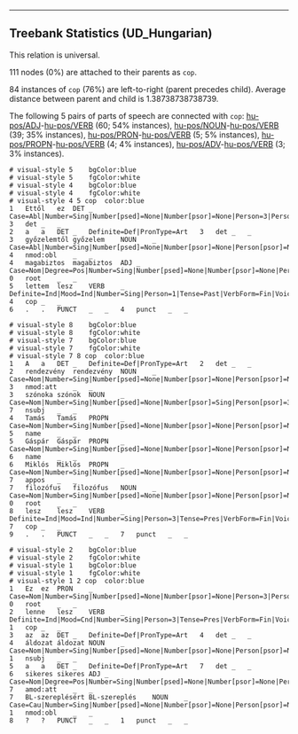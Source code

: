 

--------------------------------------------------------------------------------

## Treebank Statistics (UD_Hungarian)

This relation is universal.

111 nodes (0%) are attached to their parents as `cop`.

84 instances of `cop` (76%) are left-to-right (parent precedes child).
Average distance between parent and child is 1.38738738738739.

The following 5 pairs of parts of speech are connected with `cop`: [hu-pos/ADJ]()-[hu-pos/VERB]() (60; 54% instances), [hu-pos/NOUN]()-[hu-pos/VERB]() (39; 35% instances), [hu-pos/PRON]()-[hu-pos/VERB]() (5; 5% instances), [hu-pos/PROPN]()-[hu-pos/VERB]() (4; 4% instances), [hu-pos/ADV]()-[hu-pos/VERB]() (3; 3% instances).


~~~ conllu
# visual-style 5	bgColor:blue
# visual-style 5	fgColor:white
# visual-style 4	bgColor:blue
# visual-style 4	fgColor:white
# visual-style 4 5 cop	color:blue
1	Ettől	ez	DET	_	Case=Abl|Number=Sing|Number[psed]=None|Number[psor]=None|Person=3|Person[psor]=None|PronType=Dem	3	det	_	_
2	a	a	DET	_	Definite=Def|PronType=Art	3	det	_	_
3	győzelemtől	győzelem	NOUN	_	Case=Abl|Number=Sing|Number[psed]=None|Number[psor]=None|Person[psor]=None	4	nmod:obl	_	_
4	magabiztos	magabiztos	ADJ	_	Case=Nom|Degree=Pos|Number=Sing|Number[psed]=None|Number[psor]=None|Person[psor]=None	0	root	_	_
5	lettem	lesz	VERB	_	Definite=Ind|Mood=Ind|Number=Sing|Person=1|Tense=Past|VerbForm=Fin|Voice=Act	4	cop	_	_
6	.	.	PUNCT	_	_	4	punct	_	_

~~~


~~~ conllu
# visual-style 8	bgColor:blue
# visual-style 8	fgColor:white
# visual-style 7	bgColor:blue
# visual-style 7	fgColor:white
# visual-style 7 8 cop	color:blue
1	A	a	DET	_	Definite=Def|PronType=Art	2	det	_	_
2	rendezvény	rendezvény	NOUN	_	Case=Nom|Number=Sing|Number[psed]=None|Number[psor]=None|Person[psor]=None	3	nmod:att	_	_
3	szónoka	szónok	NOUN	_	Case=Nom|Number=Sing|Number[psed]=None|Number[psor]=Sing|Person[psor]=3	7	nsubj	_	_
4	Tamás	Tamás	PROPN	_	Case=Nom|Number=Sing|Number[psed]=None|Number[psor]=None|Person[psor]=None	5	name	_	_
5	Gáspár	Gáspár	PROPN	_	Case=Nom|Number=Sing|Number[psed]=None|Number[psor]=None|Person[psor]=None	6	name	_	_
6	Miklós	Miklós	PROPN	_	Case=Nom|Number=Sing|Number[psed]=None|Number[psor]=None|Person[psor]=None	7	appos	_	_
7	filozófus	filozófus	NOUN	_	Case=Nom|Number=Sing|Number[psed]=None|Number[psor]=None|Person[psor]=None	0	root	_	_
8	lesz	lesz	VERB	_	Definite=Ind|Mood=Ind|Number=Sing|Person=3|Tense=Pres|VerbForm=Fin|Voice=Act	7	cop	_	_
9	.	.	PUNCT	_	_	7	punct	_	_

~~~


~~~ conllu
# visual-style 2	bgColor:blue
# visual-style 2	fgColor:white
# visual-style 1	bgColor:blue
# visual-style 1	fgColor:white
# visual-style 1 2 cop	color:blue
1	Ez	ez	PRON	_	Case=Nom|Number=Sing|Number[psed]=None|Number[psor]=None|Person=3|Person[psor]=None|PronType=Dem	0	root	_	_
2	lenne	lesz	VERB	_	Definite=Ind|Mood=Cnd|Number=Sing|Person=3|Tense=Pres|VerbForm=Fin|Voice=Act	1	cop	_	_
3	az	az	DET	_	Definite=Def|PronType=Art	4	det	_	_
4	áldozat	áldozat	NOUN	_	Case=Nom|Number=Sing|Number[psed]=None|Number[psor]=None|Person[psor]=None	1	nsubj	_	_
5	a	a	DET	_	Definite=Def|PronType=Art	7	det	_	_
6	sikeres	sikeres	ADJ	_	Case=Nom|Degree=Pos|Number=Sing|Number[psed]=None|Number[psor]=None|Person[psor]=None	7	amod:att	_	_
7	BL-szereplésért	BL-szereplés	NOUN	_	Case=Cau|Number=Sing|Number[psed]=None|Number[psor]=None|Person[psor]=None	1	nmod:obl	_	_
8	?	?	PUNCT	_	_	1	punct	_	_

~~~


